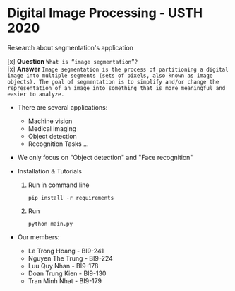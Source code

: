 # Digital Image Processing - USTH 2020
Research about segmentation's application

[x] <b>Question</b>
```What is “image segmentation”?```
<br>
[x] <b>Answer</b>
```Image segmentation is the process of partitioning a digital image into multiple segments (sets of pixels, also known as image objects). The goal of segmentation is to simplify and/or change the representation of an image into something that is more meaningful and easier to analyze.```
- There are several applications:
    - Machine vision
    - Medical imaging
    - Object detection
    - Recognition Tasks
    ...
- We only focus on "Object detection" and "Face recognition"

- Installation & Tutorials <update soon>
    1. Run in command line
        ```
        pip install -r requirements
        ```
    2. Run 
        ```
        python main.py
        ```

- Our members:
    + Le Trong Hoang - BI9-241
    + Nguyen The Trung - BI9-224
    + Luu Quy Nhan - BI9-178
    + Doan Trung Kien - BI9-130
    + Tran Minh Nhat - BI9-179

